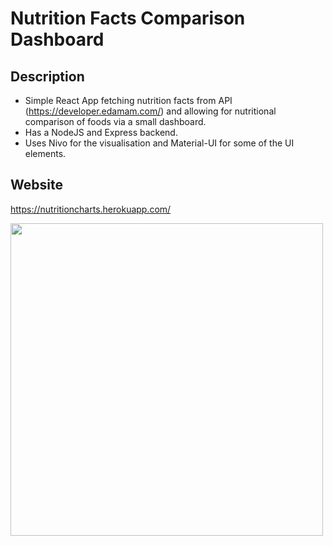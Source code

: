 # Nutrition Facts Comparison Dashboard 

## Description
- Simple React App fetching nutrition facts from API (https://developer.edamam.com/) and allowing for nutritional comparison of foods via a small dashboard. 
- Has a NodeJS and Express backend. 
- Uses Nivo for the visualisation and Material-UI for some of the UI elements. 
## Website
https://nutritioncharts.herokuapp.com/ 

<img src="https://drive.google.com/uc?export=view&id=1lctyTlhT82yZf2VKnFULZUGK2wKGt_by" align="left" width="500px">

